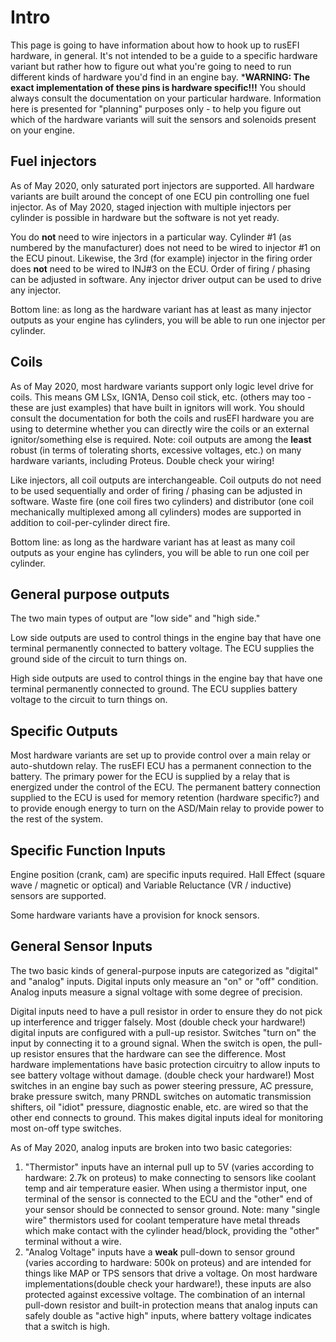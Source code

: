 # Intro

This page is going to have information about how to hook up to rusEFI hardware, in general.  It's not intended to be a guide to a specific hardware variant but rather how to figure out what you're going to need to run different kinds of hardware you'd find in an engine bay.  ***WARNING: The exact implementation of these pins is hardware specific!!!**  You should always consult the documentation on your particular hardware.  Information here is presented for "planning" purposes only - to help you figure out which of the hardware variants will suit the sensors and solenoids present on your engine.

## Fuel injectors

As of May 2020, only saturated port injectors are supported.  All hardware variants are built around the concept of one ECU pin controlling one fuel injector.  As of May 2020, staged injection with multiple injectors per cylinder is possible in hardware but the software is not yet ready.

You do **not** need to wire injectors in a particular way.  Cylinder #1 (as numbered by the manufacturer) does not need to be wired to injector #1 on the ECU pinout.  Likewise, the 3rd (for example) injector in the firing order does **not** need to be wired to INJ#3 on the ECU.  Order of firing / phasing can be adjusted in software.  Any injector driver output can be used to drive any injector.

Bottom line: as long as the hardware variant has at least as many injector outputs as your engine has cylinders, you will be able to run one injector per cylinder.

## Coils

As of May 2020, most hardware variants support only logic level drive for coils.  This means GM LSx, IGN1A, Denso coil stick, etc. (others may too - these are just examples) that have built in ignitors will work.  You should consult the documentation for both the coils and rusEFI hardware you are using to determine whether you can directly wire the coils or an external ignitor/something else is required.  Note: coil outputs are among the **least** robust (in terms of tolerating shorts, excessive voltages, etc.) on many hardware variants, including Proteus.  Double check your wiring!

Like injectors, all coil outputs are interchangeable.  Coil outputs do not need to be used sequentially and order of firing / phasing can be adjusted in software.  Waste fire (one coil fires two cylinders) and distributor (one coil mechanically multiplexed among all cylinders) modes are supported in addition to coil-per-cylinder direct fire.

Bottom line: as long as the hardware variant has at least as many coil outputs as your engine has cylinders, you will be able to run one coil per cylinder.  

## General purpose outputs

The two main types of output are "low side" and "high side."

Low side outputs are used to control things in the engine bay that have one terminal permanently connected to battery voltage.  The ECU supplies the ground side of the circuit to turn things on.

High side outputs are used to control things in the engine bay that have one terminal permanently connected to ground.  The ECU supplies battery voltage to the circuit to turn things on.

## Specific Outputs

Most hardware variants are set up to provide control over a main relay or auto-shutdown relay.  The rusEFI ECU has a permanent connection to the battery.  The primary power for the ECU is supplied by a relay that is energized under the control of the ECU.  The permanent battery connection supplied to the ECU is used for memory retention (hardware specific?) and to provide enough energy to turn on the ASD/Main relay to provide power to the rest of the system.

## Specific Function Inputs

Engine position (crank, cam) are specific inputs required.  Hall Effect (square wave / magnetic or optical) and Variable Reluctance (VR / inductive) sensors are supported.

Some hardware variants have a provision for knock sensors.

## General Sensor Inputs

The two basic kinds of general-purpose inputs are categorized as "digital" and "analog" inputs.  Digital inputs only measure an "on" or "off" condition.  Analog inputs measure a signal voltage with some degree of precision.  

Digital inputs need to have a pull resistor in order to ensure they do not pick up interference and trigger falsely.  Most (double check your hardware!) digital inputs are configured with a pull-up resistor.  Switches "turn on" the input by connecting it to a ground signal.  When the switch is open, the pull-up resistor ensures that the hardware can see the difference.  Most hardware implementations have basic protection circuitry to allow inputs to see battery voltage without damage. (double check your hardware!) Most switches in an engine bay such as power steering pressure, AC pressure, brake pressure switch, many PRNDL switches on automatic transmission shifters, oil "idiot" pressure, diagnostic enable, etc. are wired so that the other end connects to ground. This makes digital inputs ideal for monitoring most on-off type switches.

As of May 2020, analog inputs are broken into two basic categories:
1. "Thermistor" inputs have an internal pull up to 5V (varies according to hardware: 2.7k on proteus) to make connecting to sensors like coolant temp and air temperature easier.  When using a thermistor input, one terminal of the sensor is connected to the ECU and the "other" end of your sensor should be connected to sensor ground.  Note: many "single wire" thermistors used for coolant temperature have metal threads which make contact with the cylinder head/block, providing the "other" terminal without a wire.
1. "Analog Voltage" inputs have a **weak** pull-down to sensor ground (varies according to hardware: 500k on proteus) and are intended for things like MAP or TPS sensors that drive a voltage.  On most hardware implementations(double check your hardware!), these inputs are also protected against excessive voltage.  The combination of an internal pull-down resistor and built-in protection means that analog inputs can safely double as "active high" inputs, where battery voltage indicates that a switch is high.